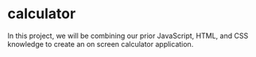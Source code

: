 # calculator
In this project, we will be combining our prior JavaScript, HTML, and CSS knowledge to create an on screen calculator application. 